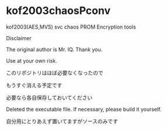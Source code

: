 # kof2003chaosPconv
kof2003(AES,MVS) svc chaos PROM Encryption tools

Disclaimer

The original author is Mr. IQ. Thank you.

Use at your own risk.

このリポジトリはほぼ必要なくなったので

もうすぐ消える予定です

必要なら各自保存しておいてください

Deleted the executable file.
If necessary, please build it yourself.

自分用にとりあえず置いてますがソースのみです